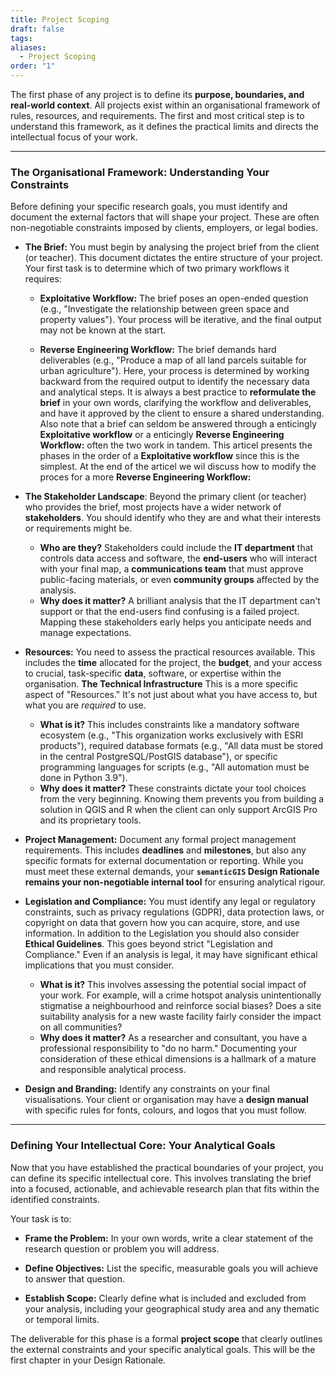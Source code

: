```yaml
---
title: Project Scoping
draft: false
tags:
aliases:
  - Project Scoping
order: "1"
---
```

The first phase of any project is to define its **purpose, boundaries, and real-world context**. All projects exist within an organisational framework of rules, resources, and requirements. The first and most critical step is to understand this framework, as it defines the practical limits and directs the intellectual focus of your work.

---
### The Organisational Framework: Understanding Your Constraints

Before defining your specific research goals, you must identify and document the external factors that will shape your project. These are often non-negotiable constraints imposed by clients, employers, or legal bodies.

- **The Brief:** You must begin by analysing the project brief from the client (or teacher). This document dictates the entire structure of your project. Your first task is to determine which of two primary workflows it requires:
    
    - **Exploitative Workflow:** The brief poses an open-ended question (e.g., "Investigate the relationship between green space and property values"). Your process will be iterative, and the final output may not be known at the start.
        
    - **Reverse Engineering Workflow:** The brief demands hard deliverables (e.g., "Produce a map of all land parcels suitable for urban agriculture"). Here, your process is determined by working backward from the required output to identify the necessary data and analytical steps. 
	It is always a best practice to **reformulate the brief** in your own words, clarifying the workflow and deliverables, and have it approved by the client to ensure a shared understanding. Also note that a brief can seldom be answered through a  enticingly **Exploitative workflow** or a enticingly **Reverse Engineering Workflow:** often the two work in tandem. This articel presents the phases in the order of a **Exploitative workflow** since this is the simplest. At the end of the articel we wil discuss how to modify the proces for a more **Reverse Engineering Workflow:**
	
- **The Stakeholder Landscape**: Beyond the primary client (or teacher) who provides the brief, most projects have a wider network of **stakeholders**. You should identify who they are and what their interests or requirements might be.
	- **Who are they?** Stakeholders could include the **IT department** that controls data access and software, the **end-users** who will interact with your final map, a **communications team** that must approve public-facing materials, or even **community groups** affected by the analysis.
    - **Why does it matter?** A brilliant analysis that the IT department can't support or that the end-users find confusing is a failed project. Mapping these stakeholders early helps you anticipate needs and manage expectations.
        
- **Resources:** You need to assess the practical resources available. This includes the **time** allocated for the project, the **budget**, and your access to crucial, task-specific **data**, software, or expertise within the organisation. **The Technical Infrastructure** This is a more specific aspect of "Resources." It's not just about what you have access to, but what you are _required_ to use.
	- **What is it?** This includes constraints like a mandatory software ecosystem (e.g., "This organization works exclusively with ESRI products"), required database formats (e.g., "All data must be stored in the central PostgreSQL/PostGIS database"), or specific programming languages for scripts (e.g., "All automation must be done in Python 3.9").
	- **Why does it matter?** These constraints dictate your tool choices from the very beginning. Knowing them prevents you from building a solution in QGIS and R when the client can only support ArcGIS Pro and its proprietary tools.
	
- **Project Management:** Document any formal project management requirements. This includes **deadlines** and **milestones**, but also any specific formats for external documentation or reporting. While you must meet these external demands, your **`semanticGIS` Design Rationale remains your non-negotiable internal tool** for ensuring analytical rigour.
    
- **Legislation and Compliance:** You must identify any legal or regulatory constraints, such as privacy regulations (GDPR), data protection laws, or copyright on data that govern how you can acquire, store, and use information. In addition to the Legislation you should also consider  **Ethical Guidelines**. This goes beyond strict "Legislation and Compliance." Even if an analysis is legal, it may have significant ethical implications that you must consider.
	- **What is it?** This involves assessing the potential social impact of your work. For example, will a crime hotspot analysis unintentionally stigmatise a neighbourhood and reinforce social biases? Does a site suitability analysis for a new waste facility fairly consider the impact on all communities?
	- **Why does it matter?** As a researcher and consultant, you have a professional responsibility to "do no harm." Documenting your consideration of these ethical dimensions is a hallmark of a mature and responsible analytical process.
    
- **Design and Branding:** Identify any constraints on your final visualisations. Your client or organisation may have a **design manual** with specific rules for fonts, colours, and logos that you must follow.
    

---

### Defining Your Intellectual Core: Your Analytical Goals

Now that you have established the practical boundaries of your project, you can define its specific intellectual core. This involves translating the brief into a focused, actionable, and achievable research plan that fits within the identified constraints.

Your task is to:

- **Frame the Problem:** In your own words, write a clear statement of the research question or problem you will address.
    
- **Define Objectives:** List the specific, measurable goals you will achieve to answer that question.
    
- **Establish Scope:** Clearly define what is included and excluded from your analysis, including your geographical study area and any thematic or temporal limits.
    

The deliverable for this phase is a formal **project scope** that clearly outlines the external constraints and your specific analytical goals. This will be the first chapter in your Design Rationale.
